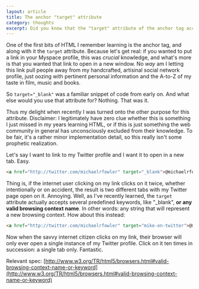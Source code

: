 ```yaml
---
layout: article
title: The anchor "target" attribute
category: thoughts
excerpt: Did you know that the "target" attribute of the anchor tag accepts more than just preset keywords like "_blank"? If you too have been kept in the dark, allow me to share my delightful new discovery.
---
```

One of the first bits of HTML I remember learning is the anchor tag, and along with it the ```target``` attribute. Because let's get real: if you wanted to put a link in your Myspace profile, this was *crucial* knowledge, and what's more is that you wanted that link to open in a new window. No *way* am I letting this link pull people away from my handcrafted, artisinal social network profile, just oozing with pertinent personal information and the A-to-Z of my taste in film, music and books.

So ```target="_blank"``` was a familiar snippet of code from early on. And what else would you use that attribute for? Nothing. That was it.

Thus my delight when recently I was turned onto the other purpose for this attribute. Disclaimer: I legitimately have zero clue whether this is something I just missed in my years learning HTML, or if this is just something the web community in general has unconsciously excluded from their knowledge. To be fair, it's a rather minor implementation detail, so this really isn't some prophetic realization.

Let's say I want to link to my Twitter profile and I want it to open in a new tab. Easy.

``` html
<a href="http://twitter.com/michaelrfowler" target="_blank">@michaelrfowler</a>
```

Thing is, if the internet user clicking on my link clicks on it twice, whether intentionally or on accident, the result is two different tabs with my Twitter page open on it. Annoying. Well, as I've recently learned, the ```target``` attribute actually accepts several predefined keywords, like "_blank", **or any valid browsing context name**. In other words: any string that will represent a new browsing context. How about this instead:

``` html
<a href="http://twitter.com/michaelrfowler" target="mike-on-twitter">@michaelrfowler</a>
```

Now when the savvy internet citizen clicks on my link, their browser will only ever open a single instance of my Twitter profile. Click on it ten times in succession: a single tab only. Fantastic.

Relevant spec: [http://www.w3.org/TR/html5/browsers.html#valid-browsing-context-name-or-keyword](http://www.w3.org/TR/html5/browsers.html#valid-browsing-context-name-or-keyword)